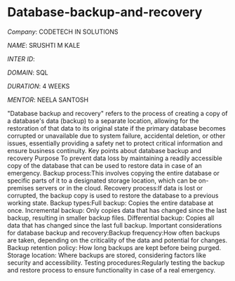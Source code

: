 # Database-backup-and-recovery

*Company*: CODETECH IN SOLUTIONS

*NAME*: SRUSHTI M KALE

*INTER ID*:

*DOMAIN*: SQL

*DURATION*: 4 WEEKS

*MENTOR*: NEELA SANTOSH

"Database backup and recovery" refers to the process of creating a copy of a database's data (backup) to a separate location, allowing for the restoration of that data to its original state if the primary database becomes corrupted or unavailable due to system failure, accidental deletion, or other issues, essentially providing a safety net to protect critical information and ensure business continuity. Key points about database backup and recovery Purpose To prevent data loss by maintaining a readily accessible copy of the database that can be used to restore data in case of an emergency. Backup process:This involves copying the entire database or specific parts of it to a designated storage location, which can be on-premises servers or in the cloud. Recovery process:If data is lost or corrupted, the backup copy is used to restore the database to a previous working state. Backup types:Full backup: Copies the entire database at once. Incremental backup: Only copies data that has changed since the last backup, resulting in smaller backup files. Differential backup: Copies all data that has changed since the last full backup. Important considerations for database backup and recovery:Backup frequency:How often backups are taken, depending on the criticality of the data and potential for changes. Backup retention policy: How long backups are kept before being purged. Storage location: Where backups are stored, considering factors like security and accessibility. Testing procedures:Regularly testing the backup and restore process to ensure functionality in case of a real emergency. 
